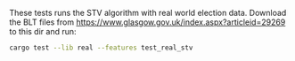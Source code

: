 These tests runs the STV algorithm with real world election data. Download the BLT files from https://www.glasgow.gov.uk/index.aspx?articleid=29269 to this dir and run:

```sh
cargo test --lib real --features test_real_stv
```
